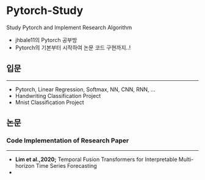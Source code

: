 # Pytorch-Study
Study Pytorch and Implement Research Algorithm
- jhbale11의 Pytorch 공부방
- Pytorch의 기본부터 시작하여 논문 코드 구현까지..!

## 입문
------------------------------------------------
- Pytorch, Linear Regression, Softmax, NN, CNN, RNN, ...
- Handwriting Classification Project
- Mnist Classification Project

## 논문
### Code Implementation of Research Paper
----------------------------------------
- **Lim et al.,2020;** Temporal Fusion Transformers for Interpretable Multi-horizon Time Series Forecasting
- 
